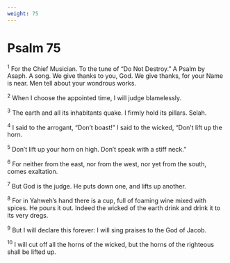 ```yaml
---
weight: 75
---
```


# Psalm 75

<sup>1</sup> For the Chief Musician. To the tune of “Do Not Destroy.” A Psalm by Asaph. A song. We give thanks to you, God. We give thanks, for your Name is near. Men tell about your wondrous works. 

<sup>2</sup> When I choose the appointed time, I will judge blamelessly. 

<sup>3</sup> The earth and all its inhabitants quake. I firmly hold its pillars. Selah. 

<sup>4</sup> I said to the arrogant, “Don’t boast!” I said to the wicked, “Don’t lift up the horn. 

<sup>5</sup> Don’t lift up your horn on high. Don’t speak with a stiff neck.” 

<sup>6</sup> For neither from the east, nor from the west, nor yet from the south, comes exaltation. 

<sup>7</sup> But God is the judge. He puts down one, and lifts up another. 

<sup>8</sup> For in Yahweh’s hand there is a cup, full of foaming wine mixed with spices. He pours it out. Indeed the wicked of the earth drink and drink it to its very dregs. 

<sup>9</sup> But I will declare this forever: I will sing praises to the God of Jacob. 

<sup>10</sup> I will cut off all the horns of the wicked, but the horns of the righteous shall be lifted up. 


